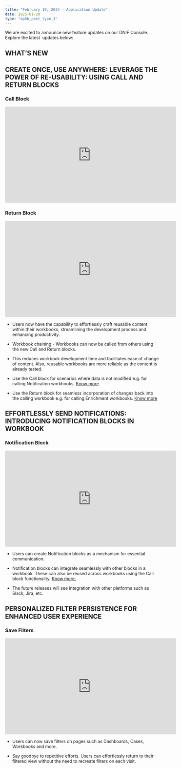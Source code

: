 ```yaml
---
title: "February 19, 2024 - Application Update"
date: 2025-01-20
type: "epkb_post_type_1"
---
```


We are excited to announce new feature updates on our DNIF Console. Explore the latest  updates below:

## **WHAT’S NEW**

## **CREATE ONCE, USE ANYWHERE: LEVERAGE THE POWER OF RE-USABILITY: USING CALL AND RETURN BLOCKS**

### **Call Block** 
<iframe width="560" height="315" src="https://www.youtube.com/embed/k28OeDpipq8?si=MVhVyYdp4IOn3nxp" title="YouTube video player" frameborder="0" allow="accelerometer; autoplay; clipboard-write; encrypted-media; gyroscope; picture-in-picture; web-share" referrerpolicy="strict-origin-when-cross-origin" allowfullscreen></iframe>   
<!-- https://videopress.com/v/cucdtl6H?resizeToParent=true&cover=true&preloadContent=metadata&useAverageColor=true -->

### **Return Block** 
<iframe width="560" height="315" src="https://www.youtube.com/embed/T_T8TKESUXg?si=H07jpAYxHYaYK6Vr" title="YouTube video player" frameborder="0" allow="accelerometer; autoplay; clipboard-write; encrypted-media; gyroscope; picture-in-picture; web-share" referrerpolicy="strict-origin-when-cross-origin" allowfullscreen></iframe>   
<!-- https://videopress.com/v/3sc4rWly?resizeToParent=true&cover=true&preloadContent=metadata&useAverageColor=true -->

- Users now have the capability to effortlessly craft reusable content within their workbooks, streamlining the development process and enhancing productivity.

- Workbook chaining - Workbooks can now be called from others using the new Call and Return blocks.

- This reduces workbook development time and facilitates ease of change of content. Also, reusable workbooks are more reliable as the content is already tested.

- Use the Call block for scenarios where data is not modified e.g. for calling Notification workbooks. [Know more](https://dnif.it/kb/hunting-with-workbooks/getting-started-hunting-with-workbooks/create-a-call-block/).

- Use the Return block for seamless incorporation of changes back into the calling workbook e.g. for calling Enrichment workbooks. [Know more](https://dnif.it/kb/hunting-with-workbooks/getting-started-hunting-with-workbooks/create-a-return-block/) 

## **EFFORTLESSLY SEND NOTIFICATIONS: INTRODUCING NOTIFICATION BLOCKS IN WORKBOOK** 

### **Notification Block** 
<iframe width="560" height="315" src="https://www.youtube.com/embed/L5XYOSSaBX4?si=DcrTMrCaZHj8AuZl" title="YouTube video player" frameborder="0" allow="accelerometer; autoplay; clipboard-write; encrypted-media; gyroscope; picture-in-picture; web-share" referrerpolicy="strict-origin-when-cross-origin" allowfullscreen></iframe>   
<!-- https://videopress.com/v/F5YRYRHg?resizeToParent=true&cover=true&preloadContent=metadata&useAverageColor=true -->

- Users can create Notification blocks as a mechanism for essential communication.

- Notification blocks can integrate seamlessly with other blocks in a workbook. These can also be reused across workbooks using the Call block functionality. [Know more.](https://dnif.it/kb/hunting-with-workbooks/getting-started-hunting-with-workbooks/create-a-notification-block/)

- The future releases will see integration with other platforms such as Slack, Jira, etc. 

## **PERSONALIZED FILTER PERSISTENCE FOR ENHANCED USER EXPERIENCE**  

### **Save Filters**
<iframe width="560" height="315" src="https://www.youtube.com/embed/DNo3GamTQDE?si=o3_8DD7Ll-8rXWD3" title="YouTube video player" frameborder="0" allow="accelerometer; autoplay; clipboard-write; encrypted-media; gyroscope; picture-in-picture; web-share" referrerpolicy="strict-origin-when-cross-origin" allowfullscreen></iframe>   
<!-- https://videopress.com/v/fUnXfa3o?resizeToParent=true&cover=true&preloadContent=metadata&useAverageColor=true -->

- Users can now save filters on pages such as Dashboards, Cases, Workbooks and more.

- Say goodbye to repetitive efforts. Users can effortlessly return to their filtered view without the need to recreate filters on each visit.

